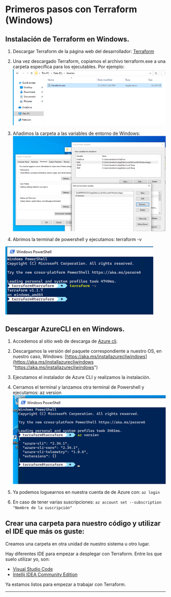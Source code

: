 # Primeros pasos con Terraform (Windows)

## Instalación de Terraform en Windows.

1. Descargar Terraform de la página web del desarrollador: [Terraform](https://www.terraform.io/downloads "Terraform")
2. Una vez descargado Terraform, copiamos el archivo terraform.exe a una carpeta específica para los ejecutables. Por ejemplo:
![terraform_on_binaries_folder](images/terraform_on_binaries_folder.png)

3. Añadimos la carpeta a las variables de entorno de Windows:
![environment_add_binaries_folder.png](images/environment_add_binaries_folder.png)

4. Abrimos la terminal de powershell y ejecutamos: terraform -v

![prompt_terraform_installed](images/prompt_terraform_installed.png)


## Descargar AzureCLI en en Windows.


1. Accedemos al sitio web de descarga de [Azure cli](https://docs.microsoft.com/es-es/cli/azure/install-azure-cli "AZURE CLI").
2. Descargamos la versión del paquete correspondiente a nuestro OS, en nuestro caso, Windows: [https://aka.ms/installazurecliwindows](https://aka.ms/installazurecliwindows "https://aka.ms/installazurecliwindows")
3. Ejecutamos el instalador de Azure CLI y realizamos la instalación.
4. Cerramos el terminal y lanzamos otra terminal de Powershell y ejecutamos: az version
![az_version_executed.png](images/az_version_executed.png)
5. Ya podemos loguearnos en nuestra cuenta de de Azure con:
    `az login`

6. En caso de tener varias suscripciones: `az account set --subscription "Nombre de la suscripción"`



## Crear una carpeta para nuestro código y utilizar el IDE que más os guste:




Creamos una carpeta en otra unidad de nuestro sistema u otro lugar.



Hay diferentes IDE para empezar a desplegar con Terraform. Entre los que suelo utilizar yo, son:

- [Visual Studio Code](https://code.visualstudio.com/sha/download?build=stable&os=win32-x64 "Visual Studio Code")
- [Intellij IDEA Community Edition](https://www.jetbrains.com/idea/download/download-thanks.html?platform=windows&code=IIC "Intellij IDEA Community Edition")


Ya estamos listos para empezar a trabajar con Terraform.


----------
